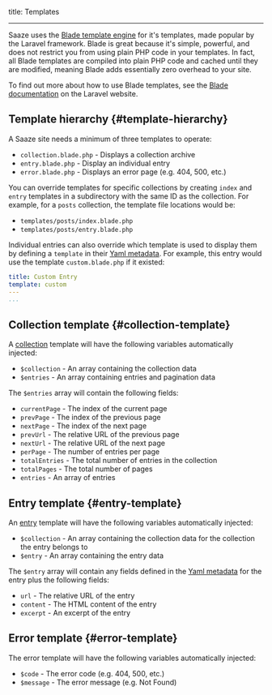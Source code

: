 title: Templates

---

Saaze uses the [Blade template engine](https://laravel.com/docs/8.x/blade) for it's templates, made popular by the Laravel framework. Blade is great because it's simple, powerful, and does not restrict you from using plain PHP code in your templates. In fact, all Blade templates are compiled into plain PHP code and cached until they are modified, meaning Blade adds essentially zero overhead to your site.

To find out more about how to use Blade templates, see the [Blade documentation](https://laravel.com/docs/8.x/blade) on the Laravel website.

## Template hierarchy {#template-hierarchy}

A Saaze site needs a minimum of three templates to operate:

* `collection.blade.php` - Displays a collection archive
* `entry.blade.php` - Display an individual entry
* `error.blade.php` - Displays an error page (e.g. 404, 500, etc.)

You can override templates for specific collections by creating `index` and `entry` templates in a subdirectory with the same ID as the collection. For example, for a `posts` collection, the template file locations would be:

* `templates/posts/index.blade.php`
* `templates/posts/entry.blade.php`

Individual entries can also override which template is used to display them by defining a `template` in their [Yaml metadata](/docs/entries). For example, this entry would use the template `custom.blade.php` if it existed:

```yaml
title: Custom Entry
template: custom
---
...
```

## Collection template {#collection-template}

A [collection](/docs/collections) template will have the following variables automatically injected:

* `$collection` - An array containing the collection data
* `$entries` - An array containing entries and pagination data

The `$entries` array will contain the following fields:

* `currentPage` - The index of the current page
* `prevPage` - The index of the previous page
* `nextPage` - The index of the next page
* `prevUrl` - The relative URL of the previous page
* `nextUrl` - The relative URL of the next page
* `perPage` - The number of entries per page
* `totalEntries` - The total number of entries in the collection
* `totalPages` - The total number of pages
* `entries` - An array of entries

## Entry template {#entry-template}

An [entry](/docs/entries) template will have the following variables automatically injected:

* `$collection` - An array containing the collection data for the collection the entry belongs to
* `$entry` - An array containing the entry data

The `$entry` array will contain any fields defined in the [Yaml metadata](/docs/entries) for the entry plus the following fields:

* `url` - The relative URL of the entry
* `content` - The HTML content of the entry
* `excerpt` - An excerpt of the entry

## Error template {#error-template}

The error template will have the following variables automatically injected:

* `$code` - The error code (e.g. 404, 500, etc.)
* `$message` - The error message (e.g. Not Found)
